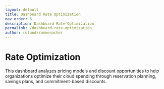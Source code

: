 ```yaml
---
layout: default
title: Dashboard Rate Optimization  
nav_order: 6
description: Dashboard Rate Optimization  
permalink: /dashboard-rate-optimization  
author: rolandkrummenacher  
---
```


# Rate Optimization  

This dashboard analyzes pricing models and discount opportunities to help organizations optimize their cloud spending through reservation planning, savings plans, and commitment-based discounts.  
